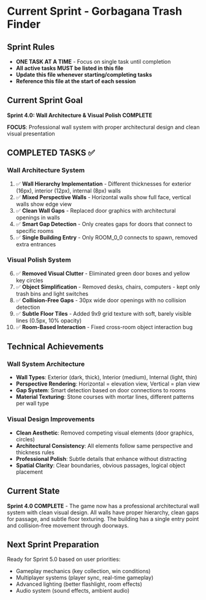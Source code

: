 # Current Sprint - Gorbagana Trash Finder

## Sprint Rules
- **ONE TASK AT A TIME** - Focus on single task until completion
- **All active tasks MUST be listed in this file**
- **Update this file whenever starting/completing tasks**
- **Reference this file at the start of each session**

## Current Sprint Goal
**Sprint 4.0: Wall Architecture & Visual Polish COMPLETE**

**FOCUS**: Professional wall system with proper architectural design and clean visual presentation

## COMPLETED TASKS ✅

### **Wall Architecture System**
1. ✅ **Wall Hierarchy Implementation** - Different thicknesses for exterior (16px), interior (12px), internal (8px) walls
2. ✅ **Mixed Perspective Walls** - Horizontal walls show full face, vertical walls show edge view  
3. ✅ **Clean Wall Gaps** - Replaced door graphics with architectural openings in walls
4. ✅ **Smart Gap Detection** - Only creates gaps for doors that connect to specific rooms
5. ✅ **Single Building Entry** - Only ROOM_0_0 connects to spawn, removed extra entrances

### **Visual Polish System**
6. ✅ **Removed Visual Clutter** - Eliminated green door boxes and yellow key circles
7. ✅ **Object Simplification** - Removed desks, chairs, computers - kept only trash bins and light switches
8. ✅ **Collision-Free Gaps** - 30px wide door openings with no collision detection
9. ✅ **Subtle Floor Tiles** - Added 9x9 grid texture with soft, barely visible lines (0.5px, 10% opacity)
10. ✅ **Room-Based Interaction** - Fixed cross-room object interaction bug

## Technical Achievements

### **Wall System Architecture**
- **Wall Types**: Exterior (dark, thick), Interior (medium), Internal (light, thin)
- **Perspective Rendering**: Horizontal = elevation view, Vertical = plan view
- **Gap System**: Smart detection based on door connections to rooms
- **Material Texturing**: Stone courses with mortar lines, different patterns per wall type

### **Visual Design Improvements**
- **Clean Aesthetic**: Removed competing visual elements (door graphics, circles)
- **Architectural Consistency**: All elements follow same perspective and thickness rules
- **Professional Polish**: Subtle details that enhance without distracting
- **Spatial Clarity**: Clear boundaries, obvious passages, logical object placement

## Current State
**Sprint 4.0 COMPLETE** - The game now has a professional architectural wall system with clean visual design. All walls have proper hierarchy, clean gaps for passage, and subtle floor texturing. The building has a single entry point and collision-free movement through doorways.

## Next Sprint Preparation
Ready for Sprint 5.0 based on user priorities:
- Gameplay mechanics (key collection, win conditions)
- Multiplayer systems (player sync, real-time gameplay)  
- Advanced lighting (better flashlight, room effects)
- Audio system (sound effects, ambient audio)
